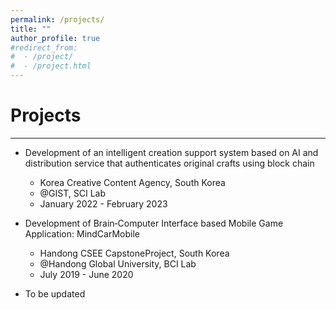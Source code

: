 ```yaml
---
permalink: /projects/
title: ""
author_profile: true
#redirect_from: 
#  - /project/
#  - /project.html
---
```

# Projects
<hr/>

* Development of an intelligent creation support system based on AI and distribution service that authenticates original crafts using block chain
  * Korea Creative Content Agency, South Korea 
  * @GIST, SCI Lab
  * January 2022 - February 2023

* Development of Brain‑Computer Interface based Mobile Game Application: MindCarMobile
  * Handong CSEE CapstoneProject, South Korea
  * @Handong Global University, BCI Lab
  * July 2019 - June 2020




* To be updated
